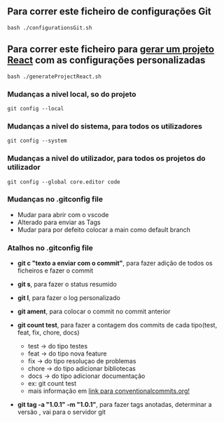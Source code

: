 ## Para correr este ficheiro de configurações Git
```
bash ./configurationsGit.sh
```

## Para correr este ficheiro para <u>gerar um projeto React</u> com as configurações personalizadas
```
bash ./generateProjectReact.sh 
```

### Mudanças a nivel local, so do projeto
```
git config --local
```

### Mudanças a nivel do sistema, para todos os utilizadores
``` 
git config --system
```


### Mudanças a nivel do utilizador, para todos os projetos do utilizador
```
git config --global core.editor code
```
### Mudanças no .gitconfig file
- Mudar para abrir com o vscode
- Alterado para enviar as Tags
- Mudar para por defeito colocar a main como default branch

### Atalhos no .gitconfig file
- **git c "texto a enviar com o commit"**, para fazer adição de todos os ficheiros e fazer o commit

- **git s**, para fazer o status resumido
-  **git l**, para fazer o log personalizado
-  **git ament**, para colocar o commit no commit anterior
-  **git count test**, para fazer a contagem dos commits de cada tipo(test, feat, fix, chore, docs)
    - test -> do tipo testes
    - feat -> do tipo nova feature
    - fix -> do tipo resoluçao de problemas
    - chore -> do tipo adicionar bibliotecas
    - docs -> do tipo adicionar documentação
    - ex: git count test
    - mais informação em [link para conventionalcommits.org!](https://www.conventionalcommits.org)
 
-  **git tag -a "1.0.1" -m "1.0.1"**, para fazer tags anotadas, determinar a versão , vai para o servidor git
